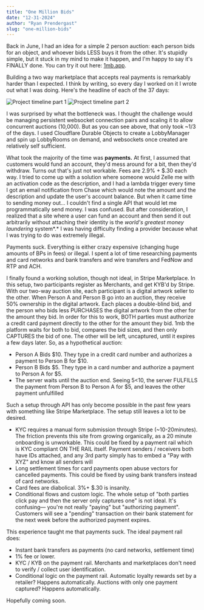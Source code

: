 ```yaml
---
title: "One Million Bids"
date: "12-31-2024"
author: "Ryan Prendergast"
slug: "one-million-bids"
---
```


Back in June, I had an idea for a simple 2 person auction: each person bids for an object, and whoever bids LESS buys it from the other. It's stupidly simple, but it stuck in my mind to make it happen, and I'm happy to say it's FINALLY done. You can try it out here: [1mb.app](http://1mb.app).

Building a two way marketplace that accepts real payments is remarkably harder than I expected. I think by writing, so every day I worked on it I wrote out what I was doing. Here's the headline of each of the 37 days:

![Project timeline part 1](/onembwork1.png)
![Project timeline part 2](/onembwork2.png)

I was surprised by what the bottleneck was. I thought the challenge would be managing persistent websocket connection pairs and scaling it to allow concurrent auctions (10,000). But as you can see above, that only took ~1/3 of the days. I used Cloudflare Durable Objects to create a LobbyManager and spin up LobbyRooms on demand, and websockets once created are relatively self sufficient.

What took the majority of the time was **payments.** At first, I assumed that customers would fund an account, they'd mess around for a bit, then they'd withdraw. Turns out that's just not workable. Fees are 2.9% + $.30 each way. I tried to come up with a solution where someone would Zelle me with an activation code as the description, and I had a lambda trigger every time I got an email notification from Chase which would note the amount and the description and update the user's account balance. But when it came time to sending money out… I couldn't find a single API that would let me programmatically send money. I was confused. But after consideration, I realized that a site where a user can fund an account and then send it out arbitrarily without attaching their identity is the _world's greatest money laundering_ system*.* I was having difficulty finding a provider because what I was trying to do was extremely illegal.

Payments suck. Everything is either crazy expensive (changing huge amounts of BPs in fees) or illegal. I spent a lot of time researching payments and card networks and bank transfers and wire transfers and FedNow and RTP and ACH.

I finally found a working solution, though not ideal, in Stripe Marketplace. In this setup, two participants register as Merchants, and get KYB'd by Stripe. With our two-way auction site, each participant is a digital artwork seller to the other. When Person A and Person B go into an auction, they receive 50% ownership in the digital artwork. Each places a double-blind bid, and the person who bids less PURCHASES the digital artwork from the other for the amount they bid. In order for this to work, BOTH parties must authorize a credit card payment directly to the other for the amount they bid. 1mb the platform waits for both to bid, compares the bid sizes, and then only CAPTURES the bid of one. The other will be left, uncaptured, until it expires a few days later. So, as a hypothetical auction:

- Person A Bids $10. They type in a credit card number and authorizes a payment to Person B for $10.
- Person B Bids $5. They type in a card number and authorize a payment to Person A for $5.
- The server waits until the auction end. Seeing $5<$10, the server FULFILLS the payment from Person B to Person A for $5, and leaves the other payment unfulfilled

Such a setup through API has only become possible in the past few years with something like Stripe Marketplace. The setup still leaves a lot to be desired.

- KYC requires a manual form submission through Stripe (~10-20minutes). The friction prevents this site from growing organically, as a 20 minute onboarding is unworkable. This could be fixed by a payment rail which is KYC compliant ON THE RAIL itself. Payment senders / receivers both have IDs attached, and any 3rd party simply has to embed a "Pay with XYZ" and know all senders will
- Long settlement times for card payments open abuse vectors for cancelled payments. This could be fixed by using bank transfers instead of card networks.
- Card fees are diabolical. 3%+ $.30 is insanity.
- Conditional flows and custom logic. The whole setup of "both parties click pay and then the server only captures one" is not ideal. It's confusing— you're not really "paying" but "authorizing payment". Customers will see a "pending" transaction on their bank statement for the next week before the authorized payment expires.

This experience taught me that payments suck. The ideal payment rail does:

- Instant bank transfers as payments (no card networks, settlement time)
- 1% fee or lower.
- KYC / KYB on the payment rail. Merchants and marketplaces don't need to verify / collect user identification.
- Conditional logic on the payment rail. Automatic loyalty rewards set by a retailer? Happens automatically. Auctions with only one payment captured? Happens automatically.

Hopefully coming soon.
